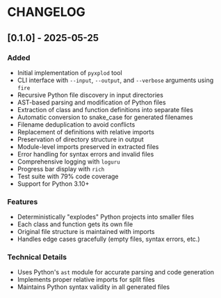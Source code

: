 # CHANGELOG

## [0.1.0] - 2025-05-25

### Added
- Initial implementation of `pyxplod` tool
- CLI interface with `--input`, `--output`, and `--verbose` arguments using `fire`
- Recursive Python file discovery in input directories
- AST-based parsing and modification of Python files
- Extraction of class and function definitions into separate files
- Automatic conversion to snake_case for generated filenames
- Filename deduplication to avoid conflicts
- Replacement of definitions with relative imports
- Preservation of directory structure in output
- Module-level imports preserved in extracted files
- Error handling for syntax errors and invalid files
- Comprehensive logging with `loguru`
- Progress bar display with `rich`
- Test suite with 79% code coverage
- Support for Python 3.10+

### Features
- Deterministically "explodes" Python projects into smaller files
- Each class and function gets its own file
- Original file structure is maintained with imports
- Handles edge cases gracefully (empty files, syntax errors, etc.)

### Technical Details
- Uses Python's `ast` module for accurate parsing and code generation
- Implements proper relative imports for split files
- Maintains Python syntax validity in all generated files